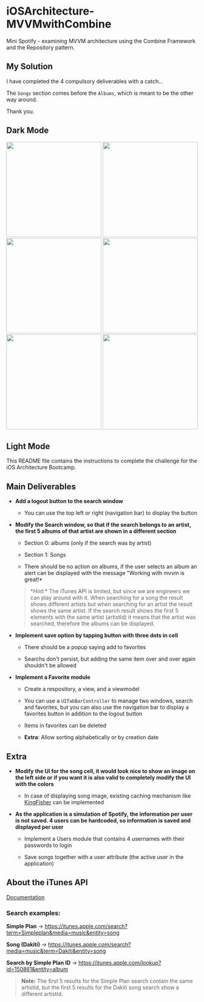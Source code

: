 # iOSArchitecture-MVVMwithCombine
Mini Spotify - examining MVVM architecture using the Combine Framework and the Repository pattern.

## My Solution

I have completed the 4 compulsory deliverables with a catch...

The `Songs` section comes before the `Albums`, which is meant to be the other way around.

Thank you.

## Dark Mode

<img src="https://user-images.githubusercontent.com/22558674/177774367-6f4fe870-3d14-42ee-890b-b66d8a67e8e4.png" width="250"> <img src="https://user-images.githubusercontent.com/22558674/177774389-0a19125d-48c2-450f-9088-1516c86f3dd7.png" width="250"> <img src="https://user-images.githubusercontent.com/22558674/177774391-096e2b92-3a41-4757-bbf3-eadee6d6ca16.png" width="250"> <img src="https://user-images.githubusercontent.com/22558674/177774401-841ae004-e499-48ed-b9fe-177baa83bdd6.png" width="250"> <img src="https://user-images.githubusercontent.com/22558674/177774407-7766f402-9e8a-42ed-be9d-ad4b6031114c.png" width="250"> <img src="https://user-images.githubusercontent.com/22558674/177774410-bf54313c-e08f-4df0-8d99-c2f8f5c64f77.png" width="250">

## Light Mode


This README file contains the instructions to complete the challenge for the iOS Architecture Bootcamp.

## Main Deliverables
- **Add a logout button to the search window**
  - You can use the top left or right (navigation bar) to display the button
  
- **Modify the Search window, so that if the search belongs to an artist, the first 5 albums of that artist are shown in a different section**
  - Section 0: albums (only if the search was by artist)
  
  - Section 1: Songs
  
  - There should be no action on albums, if the user selects an album an alert can be displayed with the message "Working with mvvm is great!*

  > \**Hint:** The iTunes API is limited, but since we are engineers we can play around with it. When searching for a song the result shows different artists but when searching for an artist the result shows the same artist. If the search result shows the first 5 elements with the same artist (artistId) it means that the artist was searched, therefore the albums can be displayed.
  
- **Implement save option by tapping button with three dots in cell**
  - There should be a popup saying add to favorites
  
  - Searchs don't persist, but adding the same item over and over again shouldn't be allowed

- **Implement a Favorite module**
  - Create a respository, a view, and a viewmodel
  
  - You can use a `UITabBarController` to manage two windows, search and favorites, but you can also use the navigation bar to display a favorites button in addition to the logout button
  
  - Items in favorites can be deleted
  
  - **Extra**: Allow sorting alphabetically or by creation date
  
## Extra
- **Modify the UI for the song cell, it would look nice to show an image on the left side or if you want it is also valid to completely modify the UI with the colors**
  - In case of displaying song image, existing caching mechanism like [KingFisher](https://github.com/onevcat/Kingfisher) can be implemented
  
- **As the application is a simulation of Spotify, the information per user is not saved. 4 users can be hardcoded, so information is saved and displayed per user**
  - Implement a Users module that contains 4 usernames with their passwords to login
  
  - Save songs together with a user attribute (the active user in the application)

## About the iTunes API
[Documentation](https://developer.apple.com/library/archive/documentation/AudioVideo/Conceptual/iTuneSearchAPI/index.html#//apple_ref/doc/uid/TP40017632-CH3-SW1)

### Search examples:
**Simple Plan** -> https://itunes.apple.com/search?term=Simpleplan&media=music&entity=song

**Song (Dakiti)** -> https://itunes.apple.com/search?media=music&term=Dakiti&entity=song

**Search by Simple Plan ID** -> https://itunes.apple.com/lookup?id=150861&entity=album

> **Note:** The first 5 results for the Simple Plan search contain the same artistId, but the first 5 results for the Dakiti song search show a different artistId.
